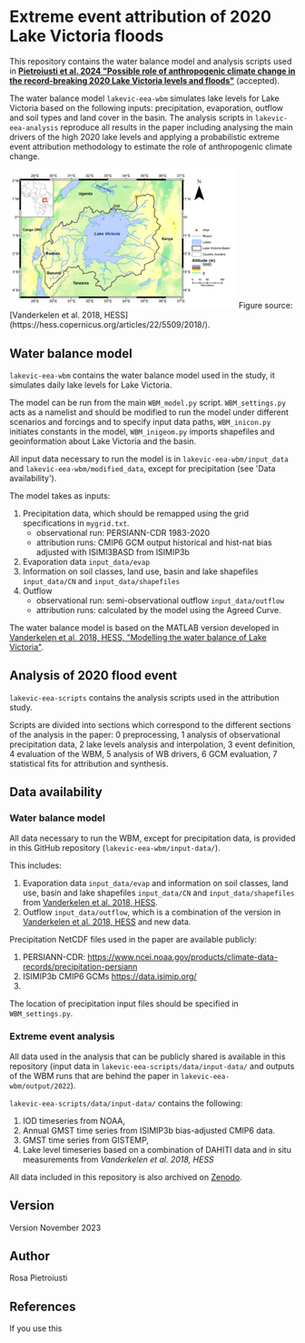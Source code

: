 # Extreme event attribution of 2020 Lake Victoria floods

This repository contains the water balance model and analysis scripts used in [**Pietroiusti et al. 2024 "Possible role of anthropogenic climate change in the record-breaking 2020 Lake Victoria levels and floods"**](https://egusphere.copernicus.org/preprints/2023/egusphere-2023-1827/) (accepted). 

The water balance model `lakevic-eea-wbm` simulates lake levels for Lake Victoria based on the following inputs: precipitation, evaporation, outflow and soil types and land cover in the basin. The analysis scripts in `lakevic-eea-analysis` reproduce all results in the paper including analysing the main drivers of the high 2020 lake levels and applying a probabilistic extreme event attribution methodology to estimate the role of anthropogenic climate change. 

<img src=/lakevic-eea-wbm/input_data/shapefiles/fig01.png alt="drawing" width="400" ALIGN=”center” />
Figure source: [Vanderkelen et al. 2018, HESS](https://hess.copernicus.org/articles/22/5509/2018/).

## Water balance model

`lakevic-eea-wbm` contains the water balance model used in the study, it simulates daily lake levels for Lake Victoria.

The model can be run from the main `WBM_model.py` script. `WBM_settings.py` acts as a namelist and should be modified to run the model under different scenarios and forcings and to specify input data paths, `WBM_inicon.py` initiates constants in the model, `WBM_inigeom.py` imports shapefiles and geoinformation about Lake Victoria and the basin.

All input data necessary to run the model is in `lakevic-eea-wbm/input_data` and `lakevic-eea-wbm/modified_data`, except for precipitation (see 'Data availability'). 

The model takes as inputs:
1. Precipitation data, which should be remapped using the grid specifications in `mygrid.txt`. 
    - observational run: PERSIANN-CDR 1983-2020
    - attribution runs: CMIP6 GCM output historical and hist-nat bias adjusted with ISIMI3BASD from ISIMIP3b
2. Evaporation data `input_data/evap`
3. Information on soil classes, land use, basin and lake shapefiles `input_data/CN` and `input_data/shapefiles`
4. Outflow
    - observational run: semi-observational outflow `input_data/outflow` 
    - attribution runs: calculated by the model using the Agreed Curve.
  
The water balance model is based on the MATLAB version developed in [Vanderkelen et al. 2018, HESS, "Modelling the water balance of Lake Victoria"](https://hess.copernicus.org/articles/22/5509/2018/).

## Analysis of 2020 flood event

`lakevic-eea-scripts` contains the analysis scripts used in the attribution study. 

Scripts are divided into sections which correspond to the different sections of the analysis in the paper: 0 preprocessing, 1 analysis of observational precipitation data, 2 lake levels analysis and interpolation, 3 event definition, 4 evaluation of the WBM, 5 analysis of WB drivers, 6 GCM evaluation, 7 statistical fits for attribution and synthesis. 

## Data availability 

### Water balance model 

All data necessary to run the WBM, except for precipitation data, is provided in this GitHub repository (`lakevic-eea-wbm/input-data/`). 

This includes: 
1. Evaporation data `input_data/evap` and information on soil classes, land use, basin and lake shapefiles `input_data/CN` and `input_data/shapefiles` from [Vanderkelen et al. 2018, HESS](https://hess.copernicus.org/articles/22/5509/2018/).
2. Outflow `input_data/outflow`, which is a combination of the version in [Vanderkelen et al. 2018, HESS](https://hess.copernicus.org/articles/22/5509/2018/) and new data. 

Precipitation NetCDF files used in the paper are available publicly:
1. PERSIANN-CDR: https://www.ncei.noaa.gov/products/climate-data-records/precipitation-persiann 
2. ISIMIP3b CMIP6 GCMs https://data.isimip.org/
3. 
The location of precipitation input files should be specified in `WBM_settings.py`. 

### Extreme event analysis 

All data used in the analysis that can be publicly shared is available in this repository (input data in `lakevic-eea-scripts/data/input-data/` and outputs of the WBM runs that are behind the paper in `lakevic-eea-wbm/output/2022`).

`lakevic-eea-scripts/data/input-data/` contains the following: 
1.	IOD timeseries from NOAA, 
2.	Annual GMST time series from ISIMIP3b bias-adjusted CMIP6 data.
3.	GMST time series from GISTEMP, 
4.	Lake level timeseries based on a combination of DAHITI data and in situ measurements from *Vanderkelen et al. 2018, HESS*

All data included in this repository is also archived on  [Zenodo](https://zenodo.org/record/8233523).

## Version
Version November 2023

## Author
Rosa Pietroiusti

## References 

If you use this 
